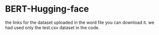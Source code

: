 # BERT-Hugging-face
the links for the dataset uploaded in the word file you can download it.
we had used only the test.csv dataset in the code.
